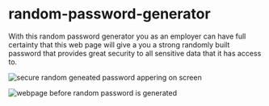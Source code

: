 # random-password-generator
With this random password generator you as an employer can have full certainty that this web page will give a you a strong randomly built password that provides great security to all sensitive data that it has access to.

<img src="C:\Users\ZaneP\Desktop\random-password-generator\images\random-password-generator.img.png"
alt="secure random geneated password appering on screen">

<img src="C:\Users\ZaneP\Desktop\random-password-generator\images\Screenshot (7).png"
alt="webpage before random password is generated">
